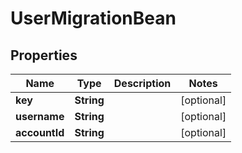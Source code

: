 # UserMigrationBean

## Properties
Name | Type | Description | Notes
------------ | ------------- | ------------- | -------------
**key** | **String** |  |  [optional]
**username** | **String** |  |  [optional]
**accountId** | **String** |  |  [optional]

